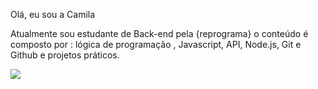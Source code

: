 Olá, eu sou a Camila

Atualmente sou estudante de Back-end pela {reprograma} o conteúdo é composto por : lógica de programação , Javascript, API, Node.js, Git e Github e projetos práticos.





<a href="https://www.linkedin.com/in/camilarosadossantos/" target="_blank"><img src="https://img.shields.io/badge/-LinkedIn-%230077B5?style=for-the-badge&logo=linkedin&logoColor=white" target="_blank"></a> 
